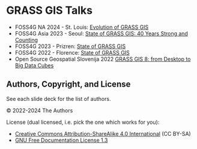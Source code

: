 # GRASS GIS Talks

* FOSS4G NA 2024 - St. Louis: [Evolution of GRASS GIS](https://htmlpreview.github.io/?https://github.com/HuidaeCho/grass-gis-talks/blob/main/foss4g-na-2024.html)
* FOSS4G Asia 2023 - Seoul: [State of GRASS GIS: 40 Years Strong and Counting](https://htmlpreview.github.io/?https://github.com/HuidaeCho/grass-gis-talks/blob/main/foss4g-asia-2023.html)
* FOSS4G 2023 - Prizren: [State of GRASS GIS](https://ctu-geoforall-lab.github.io/grass-gis-talk-foss4g-2023/foss4g2023.html)
* FOSS4G 2022 - Florence: [State of GRASS GIS](https://neteler.github.io/grass-gis-talks-markus/foss4g2022.html)
* Open Source Geospatial Slovenija 2022  [GRASS GIS 8: from Desktop to Big Data Cubes](https://htmlpreview.github.io/?https://github.com/neteler/grass-gis-talks-markus/blob/main/osgeo_slovenia_grassgis2022.html)

## Authors, Copyright, and License

See each slide deck for the list of authors.

&copy; 2022-2024 The Authors

License (dual licensed, i.e. pick the one which works for you):
* [Creative Commons Attribution-ShareAlike 4.0 International](https://creativecommons.org/licenses/by-sa/4.0/) (CC BY-SA)
* [GNU Free Documentation License 1.3](https://www.gnu.org/licenses/fdl-1.3.en.html)

